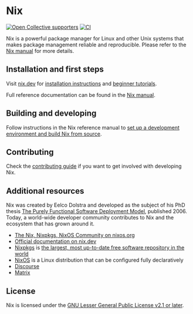 # Nix

[![Open Collective supporters](https://opencollective.com/nixos/tiers/supporter/badge.svg?label=Supporters&color=brightgreen)](https://opencollective.com/nixos)
[![CI](https://github.com/NixOS/nix/workflows/CI/badge.svg)](https://github.com/NixOS/nix/actions/workflows/ci.yml)

Nix is a powerful package manager for Linux and other Unix systems that makes package
management reliable and reproducible. Please refer to the [Nix manual](https://nix.dev/reference/nix-manual)
for more details.

## Installation and first steps

Visit [nix.dev](https://nix.dev) for [installation instructions](https://nix.dev/tutorials/install-nix) and [beginner tutorials](https://nix.dev/tutorials/first-steps).

Full reference documentation can be found in the [Nix manual](https://nix.dev/reference/nix-manual).

## Building and developing

Follow instructions in the Nix reference manual to [set up a development environment and build Nix from source](https://nix.dev/manual/nix/development/development/building.html).

## Contributing

Check the [contributing guide](./CONTRIBUTING.md) if you want to get involved with developing Nix.

## Additional resources

Nix was created by Eelco Dolstra and developed as the subject of his PhD thesis [The Purely Functional Software Deployment Model](https://edolstra.github.io/pubs/phd-thesis.pdf), published 2006.
Today, a world-wide developer community contributes to Nix and the ecosystem that has grown around it.

- [The Nix, Nixpkgs, NixOS Community on nixos.org](https://nixos.org/)
- [Official documentation on nix.dev](https://nix.dev)
- [Nixpkgs](https://github.com/NixOS/nixpkgs) is [the largest, most up-to-date free software repository in the world](https://repology.org/repositories/graphs)
- [NixOS](https://github.com/NixOS/nixpkgs/tree/master/nixos) is a Linux distribution that can be configured fully declaratively
- [Discourse](https://discourse.nixos.org/)
- [Matrix](https://matrix.to/#/#nix:nixos.org)

## License

Nix is licensed under the [GNU Lesser General Public License v2.1 or later](./COPYING).
